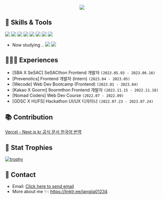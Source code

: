 <p align="center">
  <img src="https://readme-typing-svg.demolab.com?font=Modak&size=40&duration=3000&pause=800&color=5FA9FF&center=true&vCenter=true&width=500&lines=Hej%2C+v%C3%A4rlden!+Jag+heter+Jia!;Hello%2C+World!+I'm+Jia!" />
</p>

## 🔧 Skills & Tools
![](https://img.shields.io/badge/JavaScript-informational?style=flat&logo=javascript&logoColor=white&color=2959B4)
![](https://img.shields.io/badge/React-informational?style=flat&logo=react&logoColor=white&color=2959B4)
![](https://img.shields.io/badge/PWA-informational?style=flat&logo=pwa&logoColor=white&color=2959B4)
![](https://img.shields.io/badge/StyledComponents-informational?style=flat&logo=styled-components&logoColor=white&color=2959B4)
![](https://img.shields.io/badge/Sass-informational?style=flat&logo=Sass&logoColor=white&color=2959B4)
![](https://img.shields.io/badge/Tailwind-informational?style=flat&logo=Tailwind-CSS&logoColor=white&color=2959B4)
![](https://img.shields.io/badge/Figma-informational?style=flat&logo=figma&logoColor=white&color=2959B4)
![](https://img.shields.io/badge/Vercel-informational?style=flat&logo=vercel&logoColor=white&color=2959B4)

- Now studying ..
![](https://img.shields.io/badge/TypeScript-informational?style=flat&logo=typescript&logoColor=white&color=394E76)
![](https://img.shields.io/badge/NEXT.JS-informational?style=flat&logo=nextdotjs&logoColor=white&color=394E76)

## 👩🏻‍💻 Experiences
- [SBA X SeSAC] SeSACthon Frontend 개발자 `(2023.05.03 - 2023.06.16)`
- [Prevenotics] Frontend 개발자 (Intern) `(2023.04 - 2023.05)`
- [Wecode] Web Dev Bootcamp (Frontend) `(2023.01 - 2023.04)`
- [Kakao X Goorm] 9oormthon Frontend 개발자 `(2022.11.15 - 2022.11.18)`
- [Nomad Coders] Web Dev Course `(2022.07 - 2022.09)`
- [GDSC X HUFS] Hackathon UI/UX 디자이너 `(2022.07.23 - 2023.07.24)`

## 📚 Contribution
[Vercel - Next.js kr 공식 문서 한국어 번역](https://github.com/Nextjs-kr/Nextjs.kr) 

## 🥇 Stat Trophies

[![trophy](https://github-profile-trophy.vercel.app/?username=jangjia01234&theme=discord&row=2&column=4)](https://github.com/jangjia01234/github-profile-trophy)

## 📧 Contact 
- Email: <a href="mailto:jangjia01234@gmail.com">Click here to send email</a>
- More about me ✨: https://linktr.ee/jangjia01234
